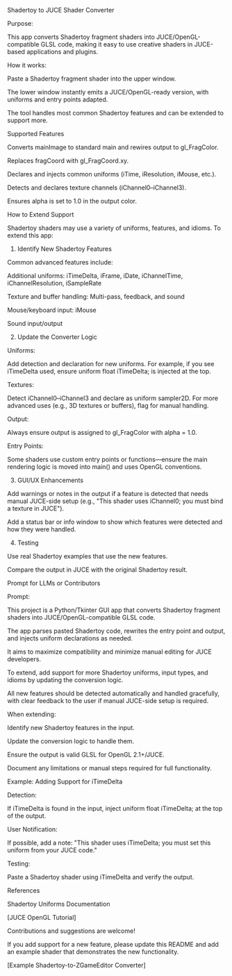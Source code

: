 Shadertoy to JUCE Shader Converter


Purpose:

This app converts Shadertoy fragment shaders into JUCE/OpenGL-compatible
 GLSL code, making it easy to use creative shaders in JUCE-based 
applications and plugins.


How it works:




Paste a Shadertoy fragment shader into the upper window.




The lower window instantly emits a JUCE/OpenGL-ready version, with uniforms and entry points adapted.




The tool handles most common Shadertoy features and can be extended to support more.




Supported Features




Converts mainImage to standard main and rewires output to gl_FragColor.




Replaces fragCoord with gl_FragCoord.xy.




Declares and injects common uniforms (iTime, iResolution, iMouse, etc.).




Detects and declares texture channels (iChannel0–iChannel3).




Ensures alpha is set to 1.0 in the output color.




How to Extend Support


Shadertoy shaders may use a variety of uniforms, features, and idioms. To extend this app:


1. Identify New Shadertoy Features


Common advanced features include:




Additional uniforms: iTimeDelta, iFrame, iDate, iChannelTime, iChannelResolution, iSampleRate




Texture and buffer handling: Multi-pass, feedback, and sound




Mouse/keyboard input: iMouse




Sound input/output




2. Update the Converter Logic




Uniforms:

Add detection and declaration for new uniforms. For example, if you see iTimeDelta used, ensure uniform float iTimeDelta; is injected at the top.




Textures:

Detect iChannel0–iChannel3 and declare as uniform sampler2D. For more advanced uses (e.g., 3D textures or buffers), flag for manual handling.




Output:

Always ensure output is assigned to gl_FragColor with alpha = 1.0.




Entry Points:

Some shaders use custom entry points or functions—ensure the main rendering logic is moved into main() and uses OpenGL conventions.




3. GUI/UX Enhancements




Add warnings or notes in the output if a feature is 
detected that needs manual JUCE-side setup (e.g., "This shader uses 
iChannel0; you must bind a texture in JUCE").




Add a status bar or info window to show which features were detected and how they were handled.




4. Testing




Use real Shadertoy examples that use the new features.




Compare the output in JUCE with the original Shadertoy result.




Prompt for LLMs or Contributors


Prompt:

This project is a Python/Tkinter GUI app that converts Shadertoy fragment shaders into JUCE/OpenGL-compatible GLSL code.




The app parses pasted Shadertoy code, rewrites the entry point and output, and injects uniform declarations as needed.




It aims to maximize compatibility and minimize manual editing for JUCE developers.




To extend, add support for more Shadertoy uniforms, input types, and idioms by updating the conversion logic.




All new features should be detected automatically and 
handled gracefully, with clear feedback to the user if manual JUCE-side 
setup is required.




When extending:




Identify new Shadertoy features in the input.




Update the conversion logic to handle them.




Ensure the output is valid GLSL for OpenGL 2.1+/JUCE.




Document any limitations or manual steps required for full functionality.




Example: Adding Support for iTimeDelta




Detection:

If iTimeDelta is found in the input, inject uniform float iTimeDelta; at the top of the output.




User Notification:

If possible, add a note: "This shader uses iTimeDelta; you must set this uniform from your JUCE code."




Testing:

Paste a Shadertoy shader using iTimeDelta and verify the output.




References




Shadertoy Uniforms Documentation




[JUCE OpenGL Tutorial]




Contributions and suggestions are welcome!

If you add support for a new feature, please update this README and add 
an example shader that demonstrates the new functionality.


[Example Shadertoy-to-ZGameEditor Converter]


